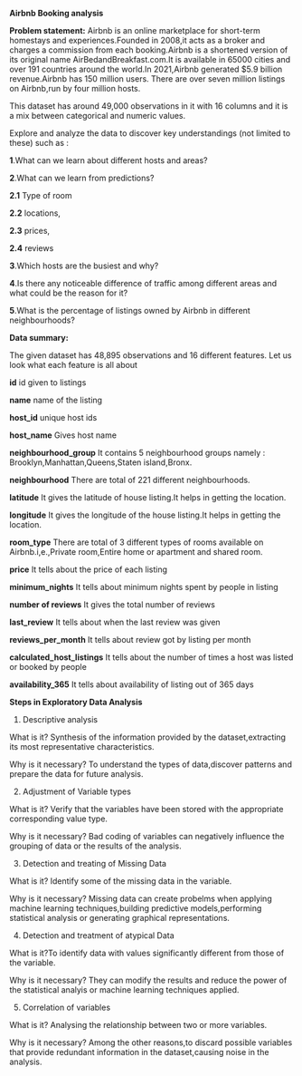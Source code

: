 **Airbnb Booking analysis**

**Problem statement:**
Airbnb is an online marketplace for short-term homestays and experiences.Founded in 2008,it acts as a broker and charges a commission from each booking.Airbnb is a shortened version of its original name AirBedandBreakfast.com.It is available in 65000 cities and over 191 countries around the world.In 2021,Airbnb generated $5.9 billion revenue.Airbnb has 150 million users.
There are over seven million listings on Airbnb,run by four million hosts.

This dataset has around 49,000 observations in it with 16 columns and it is a mix between categorical and numeric values.

Explore and analyze the data to discover key understandings (not limited to these) such as :

**1**.What can we learn about different hosts and areas?

**2**.What can we learn from predictions?

**2.1** Type of room

**2.2** locations,

**2.3** prices,

**2.4** reviews

**3**.Which hosts are the busiest and why?

**4**.Is there any noticeable difference of traffic among different areas and what could be the reason for it?

**5**.What is the percentage of listings owned by Airbnb in different neighbourhoods?

**Data summary:**

The given dataset has 48,895 observations and 16 different features. Let us look what each feature is all about

**id** id given to listings

**name** name of the listing

**host_id** unique host ids

**host_name** Gives host name

**neighbourhood_group** It contains 5 neighbourhood groups namely : Brooklyn,Manhattan,Queens,Staten island,Bronx.

**neighbourhood** There are total of 221 different neighbourhoods.

**latitude** It gives the latitude of house listing.It helps in getting the location.

**longitude** It gives the longitude of the house listing.It helps in getting the location.

**room_type** There are total of 3 different types of rooms available on Airbnb.i,e.,Private room,Entire home or apartment and shared room.

**price** It tells about the price of each listing

**minimum_nights** It tells about minimum nights spent by people in listing

**number of reviews** It gives the total number of reviews

**last_review** It tells about when the last review was given

**reviews_per_month** It tells about review got by listing per month

**calculated_host_listings** It tells about the number of times a host was listed or booked by people

**availability_365** It tells about availability of listing out of 365 days


**Steps in Exploratory Data Analysis**
1. Descriptive analysis

What is it? Synthesis of the information provided by the dataset,extracting its most representative characteristics.

Why is it necessary? To understand the types of data,discover patterns and prepare the data for future analysis.

2. Adjustment of Variable types

What is it? Verify that the variables have been stored with the appropriate corresponding value type.

Why is it necessary? Bad coding of variables can negatively influence the grouping of data or the results of the analysis.

3. Detection and treating of Missing Data

What is it? Identify some of the missing data in the variable.

Why is it necessary? Missing data can create probelms when applying machine learning techniques,building predictive models,performing statistical analysis or generating graphical representations.

4. Detection and treatment of atypical Data

What is it?To identify data with values significantly different from those of the variable.

Why is it necessary? They can modify the results and reduce the power of the statistical analyis or machine learning techniques applied.

5. Correlation of variables

What is it? Analysing the relationship between two or more variables.

Why is it necessary? Among the other reasons,to discard possible variables that provide redundant information in the dataset,causing noise in the analysis.








